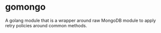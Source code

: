 # gomongo

A golang module that is a wrapper around raw MongoDB module to apply retry policies around common methods.
